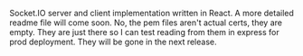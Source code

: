 Socket.IO server and client implementation written in React.  A more detailed readme file will come soon. No, the pem files aren't actual certs, they are empty. They are just there so I can test reading from them in express for prod deployment.  They will be gone in the next release.